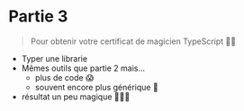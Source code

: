 # Partie 3

> Pour obtenir votre certificat de magicien TypeScript 🧙‍♂️

- Typer une librarie
- Mêmes outils que partie 2 mais...
  - plus de code 😱
  - souvent encore plus générique 🤯
- résultat un peu magique 🧙‍♂️✨
